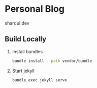 # Personal Blog

shardul.dev

## Build Locally

1. Install bundles

	```bash
	bundle install --path vendor/bundle
	```

2. Start jekyll

	```bash
	bundle exec jekyll serve
	```